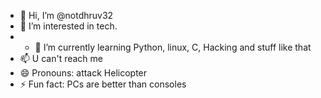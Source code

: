 - 👋 Hi, I’m @notdhruv32
- 👀 I’m interested in tech.
- - 🌱 I’m currently learning Python, linux, C, Hacking and stuff like that
- 📫 U can't reach me
- 😄 Pronouns: attack Helicopter
- ⚡ Fun fact: PCs are better than consoles 

<!---
notdhruv32/notdhruv32 is a ✨ special ✨ repository because its `README.md` (this file) appears on your GitHub profile.
You can click the Preview link to take a look at your changes.
--->
